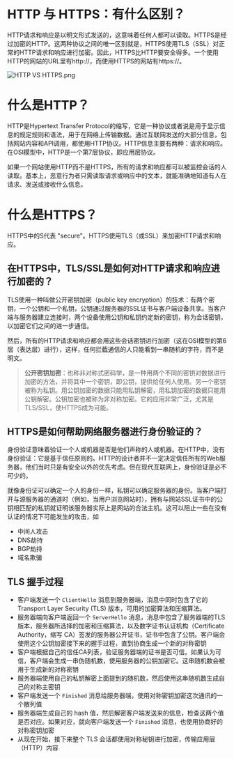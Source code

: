 # HTTP 与 HTTPS：有什么区别？

HTTP请求和响应是以明文形式发送的，这意味着任何人都可以读取。HTTPS是经过加密的HTTP。这两种协议之间的唯一区别就是，HTTPS使用TLS（SSL）对正常的HTTP请求和响应进行加密。因此，HTTPS比HTTP要安全得多。一个使用HTTP的网站的URL里有http://，而使用HTTPS的网站有https://。

![HTTP VS HTTPS.png](http://ww1.sinaimg.cn/large/9e3e05f3gy1gdkwremmshj215k0nwac7.jpg)

# 什么是HTTP？
HTTP是Hypertext Transfer Protocol的缩写，它是一种协议或者说是用于显示信息的规定规则和语法，用于在网络上传输数据。通过互联网发送的大部分信息，包括网站内容和API调用，都使用HTTP协议。HTTP信息主要有两种：请求和响应。在OSI模型中，HTTP是一个第7层协议，即应用层协议。

如果一个网站使用HTTP而不是HTTPS，所有的请求和响应都可以被监控会话的人读取。基本上，恶意行为者只需读取请求或响应中的文本，就能准确地知道有人在请求、发送或接收什么信息。

# 什么是HTTPS？
HTTPS中的S代表 "secure"。HTTPS使用TLS（或SSL）来加密HTTP请求和响应。

## 在HTTPS中，TLS/SSL是如何对HTTP请求和响应进行加密的？

TLS使用一种叫做公开密钥加密（public key encryption）的技术：有两个密钥，一个公钥和一个私钥，公钥通过服务器的SSL证书与客户端设备共享。当客户端与服务器建立连接时，两个设备使用公钥和私钥约定新的密钥，称为会话密钥，以加密它们之间的进一步通信。

然后，所有的HTTP请求和响应都会用这些会话密钥进行加密（这在OSI模型的第6层（表达层）进行），这样，任何拦截通信的人只能看到一串随机的字符，而不是明文。

> **公开密钥加密**：也称非对称式密码学，是一种用两个不同的密钥对数据进行加密的方法，并将其中一个密钥，即公钥，提供给任何人使用。另一个密钥被称为私钥。用公钥加密的数据只能用私钥解密，用私钥加密的数据只能用公钥解密。公钥加密也被称为非对称加密。它的应用非常广泛，尤其是TLS/SSL，使HTTPS成为可能。

## HTTPS是如何帮助网络服务器进行身份验证的？

身份验证意味着验证一个人或机器是否是他们声称的人或机器。在HTTP中，没有身份验证：它是基于信任原则的。HTTP的设计者并不一定决定信任所有的Web服务器，他们当时只是有安全以外的优先考虑。但在现代互联网上，身份验证是必不可少的。

就像身份证可以确定一个人的身份一样，私钥可以确定服务器的身份。当客户端打开与源服务器的通道时（例如，当用户浏览网站时），拥有与网站SSL证书中的公钥相匹配的私钥就证明该服务器实际上是网站的合法主机。这可以阻止一些在没有认证的情况下可能发生的攻击，如

- 中间人攻击
- DNS劫持
- BGP劫持
- 域名欺骗

## TLS 握手过程

- 客户端发送一个 `ClientHello` 消息到服务器端，消息中同时包含了它的 Transport Layer Security (TLS) 版本，可用的加密算法和压缩算法。
- 服务器端向客户端返回一个 `ServerHello` 消息，消息中包含了服务器端的TLS版本，服务器所选择的加密和压缩算法，以及数字证书认证机构（Certificate Authority，缩写 CA）签发的服务器公开证书，证书中包含了公钥。客户端会使用这个公钥加密接下来的握手过程，直到协商生成一个新的对称密钥
- 客户端根据自己的信任CA列表，验证服务器端的证书是否可信。如果认为可信，客户端会生成一串伪随机数，使用服务器的公钥加密它。这串随机数会被用于生成新的对称密钥
- 服务器端使用自己的私钥解密上面提到的随机数，然后使用这串随机数生成自己的对称主密钥
- 客户端发送一个 `Finished` 消息给服务器端，使用对称密钥加密这次通讯的一个散列值
- 服务器端生成自己的 hash 值，然后解密客户端发送来的信息，检查这两个值是否对应。如果对应，就向客户端发送一个 `Finished` 消息，也使用协商好的对称密钥加密
- 从现在开始，接下来整个 TLS 会话都使用对称秘钥进行加密，传输应用层（HTTP）内容